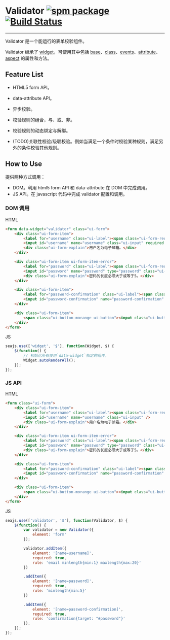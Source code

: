 # Validator [![spm package](http://spmjs.io/badge/arale-validator)](http://spmjs.io/package/arale-validator) [![Build Status](https://secure.travis-ci.org/aralejs/validator.png)](https://travis-ci.org/aralejs/validator)

------------

Validator 是一个能运行的表单校验组件。

Validator 继承了 [widget](http://aralejs.org/widget/)，可使用其中包括 [base](http://aralejs.org/base/)、[class](http://aralejs.org/class/)、[events](http://aralejs.org/events/)、[attribute](http://aralejs.org/base/docs/attribute.html)、[aspect](http://aralejs.org/base/docs/aspect.html) 的属性和方法。

## Feature List

*   HTML5 form API。

*   data-attribute API。

*   异步校验。

*   校验规则的组合，与、或、非。

*   校验规则的动态绑定与解绑。

*   (TODO)关联性校验/级联校验。例如当满足一个条件时校验某种规则，满足另外的条件校验其他规则。

## How to Use

提供两种方式调用：

*   DOM。利用 html5 form API 和 data-attribute 在 DOM 中完成调用。
*   JS API。在 javascript 代码中完成 validator 配置和调用。

### DOM 调用

HTML

```html
<form data-widget="validator" class="ui-form">
    <div class="ui-form-item">
        <label for="username" class="ui-label"><span class="ui-form-required">*</span>用户名：</label>
        <input id="username" name="username" class="ui-input" required type="email" minlength="1" maxlength="20" />
        <div class="ui-form-explain">用户名为电子邮箱。</div>
    </div>

    <div class="ui-form-item ui-form-item-error">
        <label for="password" class="ui-label"><span class="ui-form-required">*</span>密码：</label>
        <input id="password" name="password" type="password" class="ui-input" minlength="5" />
        <div class="ui-form-explain">密码的长度必须大于或等于5。</div>
    </div>

    <div class="ui-form-item">
        <label for="password-confirmation" class="ui-label"><span class="ui-form-required">*</span>重复输入密码：</label>
        <input id="password-confirmation" name="password-confirmation" type="password" class="ui-input" data-rule="confirmation{target: '#password'}" />
    </div>

    <div class="ui-form-item">
        <span class="ui-button-morange ui-button"><input class="ui-button-text" value="确定" type="submit"></span>
    </div>
</form>
```

JS

```js
seajs.use(['widget', '$'], function(Widget, $) {
    $(function() {
        // 初始化所有使用`data-widget`指定的组件。
        Widget.autoRenderAll();
    });
});
```

### JS API

HTML

```html
<form class="ui-form">
    <div class="ui-form-item">
        <label for="username" class="ui-label"><span class="ui-form-required">*</span>用户名：</label>
        <input id="username" name="username" class="ui-input" />
        <div class="ui-form-explain">用户名为电子邮箱。</div>
    </div>

    <div class="ui-form-item ui-form-item-error">
        <label for="password" class="ui-label"><span class="ui-form-required">*</span>密码：</label>
        <input id="password" name="password" type="password" class="ui-input" />
        <div class="ui-form-explain">密码的长度必须大于或等于5。</div>
    </div>

    <div class="ui-form-item">
        <label for="password-confirmation" class="ui-label"><span class="ui-form-required">*</span>重复输入密码：</label>
        <input id="password-confirmation" name="password-confirmation" type="password" class="ui-input" />
    </div>

    <div class="ui-form-item">
        <span class="ui-button-morange ui-button"><input class="ui-button-text" value="确定" type="submit"></span>
    </div>
</form>
```

JS

```js
seajs.use(['validator', '$'], function(Validator, $) {
    $(function() {
        var validator = new Validator({
            element: 'form'
        });

        validator.addItem({
            element: '[name=username]',
            required: true,
            rule: 'email minlength{min:1} maxlength{max:20}'
        })

        .addItem({
            element: '[name=password]',
            required: true,
            rule: 'minlength{min:5}'
        })

        .addItem({
            element: '[name=password-confirmation]',
            required: true,
            rule: 'confirmation{target: "#password"}'
        });
    });
});
```

